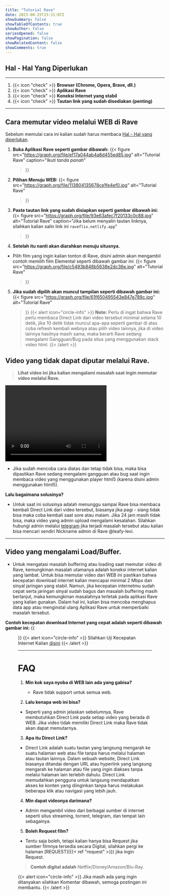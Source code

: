 ```yaml
---
title: "Tutorial Rave"
date: 2023-08-25T15:31:07Z
showSummary: false
showTableOfContents: true
showAuthor: false
seriesOpened: false
showPagination: false
showRelatedContent: false
showComments: true
---
```



## Hal - Hal Yang Diperlukan
---

1. {{< icon "check" >}} **Browser (Chrome, Opera, Brave, dll.)**
2. {{< icon "check" >}} **Aplikasi Rave**
3. {{< icon "check" >}} **Koneksi Internet yang stabil**
4. {{< icon "check" >}} **Tautan link yang sudah disediakan (penting)**
---
## Cara memutar video melalui WEB di Rave

Sebelum memulai cara ini kalian sudah harus membaca [Hal - Hal yang diperlukan](#hal---hal-yang-diperlukan).
   

1. **Buka Aplikasi Rave seperti gambar dibawah:**
   {{< figure
    src="https://graph.org/file/ef17a044ab4a8d455ed85.jpg"
    alt="Tutorial Rave"
    caption="_Ikuti tanda panah_"
    >}}

2. **Pilihan Menuju WEB:**
{{< figure
    src="https://graph.org/file/113804135678ce1fe4ef0.jpg"
    alt="Tutorial Rave"
    >}}

3. **Paste tautan link yang sudah disiapkan seperti gambar dibawah ini:**
   {{< figure
    src="https://graph.org/file/93e63afec7f20133c0c88.jpg"
    alt="Tutorial Rave"
    caption="Jika belum menyalin tautan linknya, silahkan kalian salin link ini `raveflix.netlify.app`"
    >}}

4. **Setelah itu nanti akan diarahkan menuju situsnya.**
- Pilih film yang ingin kalian tonton di Rave, disini admin akan mengambil contoh memilih film Elemental seperti dibawah gambar ini:
  {{< figure
    src="https://graph.org/file/c5493b848b5638e2dc36e.jpg"
    alt="Tutorial Rave"
    >}}

5. **Jika sudah dipilih akan muncul tampilan seperti dibawah gambar ini:**
  {{< figure
    src="https://graph.org/file/61f650495543e847e789c.jpg"
    alt="Tutorial Rave"
    >}}
{{< alert icon="circle-info" >}}
**Note:** Perlu di ingat bahwa Rave perlu membaca Direct Link dari video tersebut minimal selama 10 detik, jika 10 detik tidak muncul apa-apa seperti gambar di atas coba refresh kembali webnya atau pilih video lainnya, jika di video lainnya hasilnya masih sama, maka berarti Rave sedang mengalami Gangguan/Bug pada situs yang menggunakan stack video html. 
{{< /alert >}}

## Video yang tidak dapat diputar melalui Rave.

 > **Lihat video ini jika kalian mengalami masalah saat ingin memutar video melalui Rave.**
 
 <video width="320" height="240" controls>
  <source src="https://kp3d-my.sharepoint.com/personal/ryoo_kp3d_onmicrosoft_com/_layouts/15/download.aspx?share=EUU5NIvkNb1JqeRK4U8971gB0ImN1GHXfEg5JIR1dJAwew" type="video/mp4">
  
</video>

- Jika sudah mencoba cara diatas dan tetap tidak bisa, maka bisa dipastikan Rave sedang mengalami gangguan atau bug saat ingin membaca video yang menggunakan player html5 (karena disini admin menggunakan html5).

**Lalu bagaimana solusinya?**
 
- Untuk saat ini solusinya adalah menunggu sampai Rave bisa membaca kembali Direct Link dari video tersebut, biasanya jika pagi - siang tidak bisa maka coba kembali saat sore atau malam. Jika 24 jam masih tidak bisa, maka video yang admin upload mengalami kesalahan. Silahkan hubungi admin melalui [telegram](https://t.me/synerize) jika terjadi masalah tersebut atau kalian bisa mencari sendiri Nickname admin di Rave @leafy-levi.
---

## Video yang mengalami Load/Buffer.

- Untuk mengatasi masalah buffering atau loading saat memutar video di Rave, kemungkinan masalah utamanya adalah koneksi internet kalian yang lambat. Untuk bisa memutar video dari WEB ini pastikan bahwa kecepatan download internet kalian mencapai minimal 2 Mbps dan sinyal jaringan yang stabil. Namun, jika kecepatan internetmu sudah cepat serta jaringan sinyal sudah bagus dan masalah buffering masih berlanjut, maka kemungkinan masalahnya terletak pada aplikasi Rave yang kalian gunakan. Dalam hal ini, kalian bisa mencoba menghapus data app atau menginstal ulang Aplikasi Rave untuk memperbaiki masalah tersebut.

**Contoh kecepatan download Internet yang cepat adalah seperti dibawah gambar ini:**
{{<figure src="https://graph.org/file/113493b2f977648837345.jpg"
    alt="Tutorial Rave"
    caption="`Disini admin sudah memiliki kecepatan Internet yang terbilang cepat yaitu sebesar 32.5 mbps yang berarti admin memiliki kecepatan download yaitu 3.2 mbps`"
    >}}
{{< alert icon="circle-info" >}}
Silahkan Uji Kecepatan Internet Kalian [disini](https://www.google.com/m?q=speedtest&client=ms-opera-mobile&channel=new&espv=1)
{{< /alert >}}

---
# FAQ

1. **Min kok saya nyoba di WEB lain ada yang gabisa?**
   - Rave tidak support untuk semua web.
   
2. **Lalu kenapa web ini bisa?**
- Seperti yang admin jelaskan sebelumnya, Rave membutuhkan Direct Link pada setiap video yang berada di WEB. Jika video tidak memiliki Direct Link maka Rave tidak akan dapat memutarnya.

3. **Apa itu Direct Link?**
- Direct Link adalah suatu tautan yang langsung mengarah ke suatu halaman web atau file tanpa harus melalui halaman atau tautan lainnya. Dalam sebuah website, Direct Link biasanya ditandai dengan URL atau hyperlink yang langsung mengarah ke halaman atau file yang ingin diakses tanpa melalui halaman lain terlebih dahulu. Direct Link memudahkan pengguna untuk langsung mendapatkan akses ke konten yang diinginkan tanpa harus melakukan beberapa klik atau navigasi yang lebih jauh.

4. **Min dapat videonya darimana?**

- Admin mengambil video dari berbagai sumber di internet seperti situs streaming, torrent, telegram, dan tempat lain sebagainya.

5. **Boleh Request film?**
- Tentu saja boleh, tetapi kalian hanya bisa Request jika sumber filmnya tersedia secara Digital, silahkan pergi ke halaman [REQUEST]({{< ref "request" >}}) jika ingin Request.
> **Contoh digital adalah** Netflix/Disney/Amazon/Blu-Ray.

{{< alert icon="circle-info" >}}
Jika masih ada yang ingin ditanyakan silahkan Komentar dibawah, semoga postingan ini membantu.
{{< /alert >}}